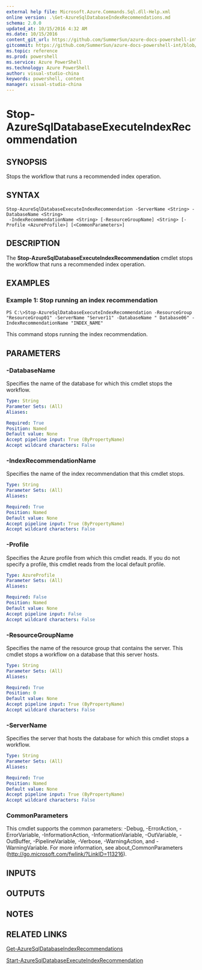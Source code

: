 ```yaml
---
external help file: Microsoft.Azure.Commands.Sql.dll-Help.xml
online version: .\Get-AzureSqlDatabaseIndexRecommendations.md
schema: 2.0.0
updated_at: 10/15/2016 4:32 AM
ms.date: 10/15/2016
content_git_url: https://github.com/SummerSun/azure-docs-powershell-int/blob/master/azureps-cmdlets-docs/ResourceManager/AzureRM.Sql/v0.9.8/CmdletMDs/Stop-AzureSqlDatabaseExecuteIndexRecommendation.md
gitcommit: https://github.com/SummerSun/azure-docs-powershell-int/blob/1bfd8e268acfc1799ad3f17c5a982578f54443cf/azureps-cmdlets-docs/ResourceManager/AzureRM.Sql/v0.9.8/CmdletMDs/Stop-AzureSqlDatabaseExecuteIndexRecommendation.md
ms.topic: reference
ms.prod: powershell
ms.service: Azure PowerShell
ms.technology: Azure PowerShell
author: visual-studio-china
keywords: powershell, content
manager: visual-studio-china
---
```


# Stop-AzureSqlDatabaseExecuteIndexRecommendation

## SYNOPSIS
Stops the workflow that runs a recommended index operation.

## SYNTAX

```
Stop-AzureSqlDatabaseExecuteIndexRecommendation -ServerName <String> -DatabaseName <String>
 -IndexRecommendationName <String> [-ResourceGroupName] <String> [-Profile <AzureProfile>] [<CommonParameters>]
```

## DESCRIPTION
The **Stop-AzureSqlDatabaseExecuteIndexRecommendation** cmdlet stops the workflow that runs a recommended index operation.

## EXAMPLES

### Example 1: Stop running an index recommendation
```
PS C:\>Stop-AzureSqlDatabaseExecuteIndexRecommendation -ResourceGroup "ResourceGroup01" -ServerName "Server11" -DatabaseName " Database06" -IndexRecommendationName "INDEX_NAME"
```

This command stops running the index recommendation.

## PARAMETERS

### -DatabaseName
Specifies the name of the database for which this cmdlet stops the workflow.

```yaml
Type: String
Parameter Sets: (All)
Aliases: 

Required: True
Position: Named
Default value: None
Accept pipeline input: True (ByPropertyName)
Accept wildcard characters: False
```

### -IndexRecommendationName
Specifies the name of the index recommendation that this cmdlet stops.

```yaml
Type: String
Parameter Sets: (All)
Aliases: 

Required: True
Position: Named
Default value: None
Accept pipeline input: True (ByPropertyName)
Accept wildcard characters: False
```

### -Profile
Specifies the Azure profile from which this cmdlet reads.
If you do not specify a profile, this cmdlet reads from the local default profile.

```yaml
Type: AzureProfile
Parameter Sets: (All)
Aliases: 

Required: False
Position: Named
Default value: None
Accept pipeline input: False
Accept wildcard characters: False
```

### -ResourceGroupName
Specifies the name of the resource group that contains the server.
This cmdlet stops a workflow on a database that this server hosts.

```yaml
Type: String
Parameter Sets: (All)
Aliases: 

Required: True
Position: 0
Default value: None
Accept pipeline input: True (ByPropertyName)
Accept wildcard characters: False
```

### -ServerName
Specifies the server that hosts the database for which this cmdlet stops a workflow.

```yaml
Type: String
Parameter Sets: (All)
Aliases: 

Required: True
Position: Named
Default value: None
Accept pipeline input: True (ByPropertyName)
Accept wildcard characters: False
```

### CommonParameters
This cmdlet supports the common parameters: -Debug, -ErrorAction, -ErrorVariable, -InformationAction, -InformationVariable, -OutVariable, -OutBuffer, -PipelineVariable, -Verbose, -WarningAction, and -WarningVariable. For more information, see about_CommonParameters (http://go.microsoft.com/fwlink/?LinkID=113216).

## INPUTS

## OUTPUTS

## NOTES

## RELATED LINKS

[Get-AzureSqlDatabaseIndexRecommendations](.\Get-AzureSqlDatabaseIndexRecommendations.md)

[Start-AzureSqlDatabaseExecuteIndexRecommendation](.\Start-AzureSqlDatabaseExecuteIndexRecommendation.md)

